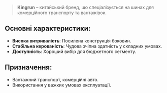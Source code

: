 > **Kingrun** – китайський бренд, що спеціалізується на шинах для комерційного транспорту та вантажівок.

## Основні характеристики:

- **Висока витривалість**: Посилена конструкція боковин.
- **Стабільна керованість**: Чудова зчіпна здатність у складних умовах.
- **Доступність**: Хороший вибір для бюджетного сегменту.

## Призначення:

- Вантажний транспорт, комерційні авто.
- Використання у важких умовах експлуатації.
